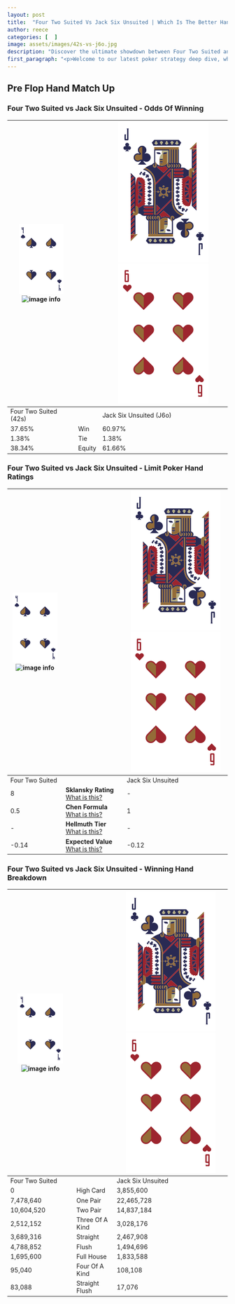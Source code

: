 ```yaml
---
layout: post
title:  "Four Two Suited Vs Jack Six Unsuited | Which Is The Better Hand In Poker? A Complete Guide"
author: reece
categories: [  ]
image: assets/images/42s-vs-j6o.jpg
description: "Discover the ultimate showdown between Four Two Suited and Jack Six Unsuited in poker! Uncover the odds, strategies, and scenarios where one hand triumphs over the other. Get ready to up your poker game with this thrilling analysis."
first_paragraph: "<p>Welcome to our latest poker strategy deep dive, where we're pitting two distinct hands against each other in a high-stakes showdown: Four Two Suited vs Jack Six Unsuited.</p><p>In the dynamic world of poker, every decision counts, and knowing which hand holds the upper hand is key to your success at the table.</p><p>In this article, we'll dissect these two hands, explore the scenarios where one dominates the other, and equip you with the knowledge to make strategic choices that can tip the odds in your favor.</p><p>Get ready to unravel the intriguing dynamics of these poker hands and elevate your game to new heights.</p>"
---
```




[comment]: # (sp0)

## Pre Flop Hand Match Up

<div class="table hand-ratings" markdown="1"> 



### Four Two Suited vs Jack Six Unsuited - Odds Of Winning


    
| ![image info](assets/images/hand1/4.png) ![image info](assets/images/hand1/2s.png) |  | ![image info](assets/images/hand2/J.png) ![image info](assets/images/hand2/6o.png) |
| -------- | -------- | -------- |
| Four Two Suited (42s) |  | Jack Six Unsuited (J6o) |
| 37.65% | Win | 60.97% |
| 1.38% | Tie | 1.38% |
| 38.34% | Equity | 61.66% |




[comment]: # (sp1)



### Four Two Suited vs Jack Six Unsuited - Limit Poker Hand Ratings


    
| ![image info](assets/images/hand1/4.png) ![image info](assets/images/hand1/2s.png) |  | ![image info](assets/images/hand2/J.png) ![image info](assets/images/hand2/6o.png) |
| -------- | -------- | -------- |
| Four Two Suited |  | Jack Six Unsuited |
| 8 | **Sklansky Rating** [What is this?](/sklansky-rating-explained) | - |
| 0.5 | **Chen Formula** [What is this?](/chen-formula-explained) | 1 |
| - | **Hellmuth Tier** [What is this?](/Hellmuth-tier-explained) | - |
| -0.14 | **Expected Value** [What is this?](/expected-value-explained) | -0.12 |




[comment]: # (sp2)



### Four Two Suited vs Jack Six Unsuited - Winning Hand Breakdown


    
| ![image info](assets/images/hand1/4.png) ![image info](assets/images/hand1/2s.png) |  | ![image info](assets/images/hand2/J.png) ![image info](assets/images/hand2/6o.png) |
| -------- | -------- | -------- |
| Four Two Suited |  | Jack Six Unsuited |
| 0 | High Card | 3,855,600 |
| 7,478,640 | One Pair | 22,465,728 |
| 10,604,520 | Two Pair | 14,837,184 |
| 2,512,152 | Three Of A Kind | 3,028,176 |
| 3,689,316 | Straight | 2,467,908 |
| 4,788,852 | Flush | 1,494,696 |
| 1,695,600 | Full House | 1,833,588 |
| 95,040 | Four Of A Kind | 108,108 |
| 83,088 | Straight Flush | 17,076 |




[comment]: # (sp3)



</div>

[comment]: # (sp4)



[comment]: # (sp5)

